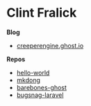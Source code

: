 Clint Fralick  
==================  

__Blog__  

* [creeperengine.ghost.io](http://creeperengine.ghost.io)

__Repos__  

* [hello-world](http://cfralick.github.io/hello-world)
* [mkdong](http://cfralick.github.io/mkdong)
* [barebones-ghost](http://cfralick.github.io/barebones-ghost)
* [bugsnag-laravel](http://cfralick.github.io/bugsnag-laravel)
